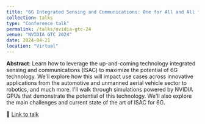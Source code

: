 ```yaml
---
title: "6G Integrated Sensing and Communications: One for All and All for One"
collection: talks
type: "Conference talk"
permalink: /talks/nvidia-gtc-24
venue: "NVIDIA GTC 2024"
date: 2024-04-21
location: "Virtual"
---
```


**Abstract**: Learn how to leverage the up-and-coming technology integrated sensing and communications (ISAC) to maximize the potential of 6G technology. We'll explore how this will impact use cases across innovative applications from the automotive and unmanned aerial vehicle sector to robotics, and much more. I'll walk through simulations powered by NVIDIA GPUs that demonstrate the potential of this technology. We'll also explore the main challenges and current state of the art of ISAC for 6G.

🔗 [Link to talk](https://www.nvidia.com/gtc/session-catalog/?search=&search.pnetworkingp=1699468466975001x7Y4&search.pnetworkingp=1699468466975002xuFW&search.pnetworkingp=1699468466976002xTsz&search.pnetworkingp=1699468466976003xZWJ&search.pnetworkingp=1699468466976005xPAM#/session/1695845141694001RjWI)
